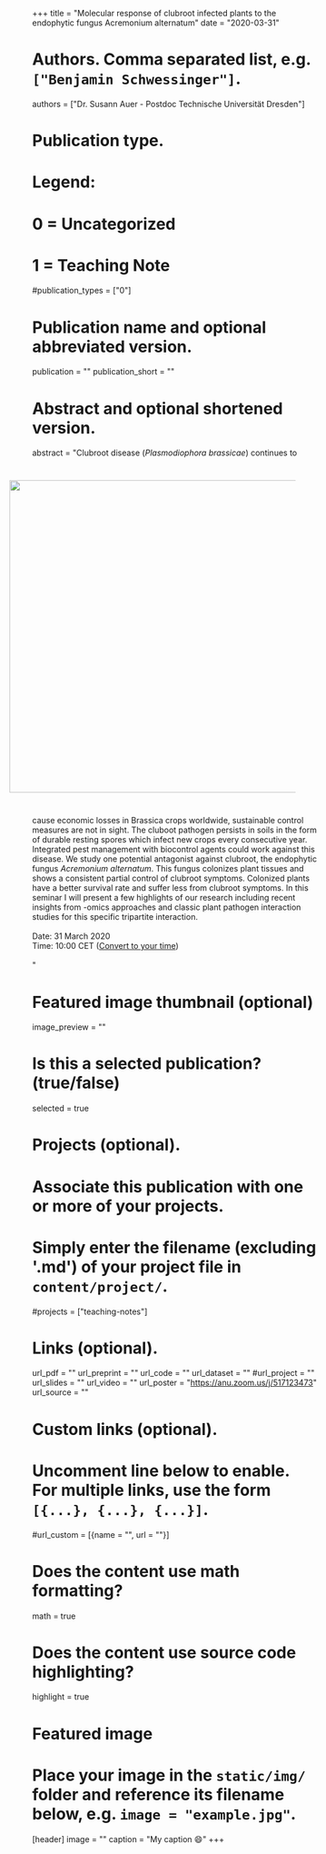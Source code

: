 +++
title = "Molecular response of clubroot infected plants to the endophytic fungus Acremonium alternatum"
date = "2020-03-31"

# Authors. Comma separated list, e.g. `["Benjamin Schwessinger"]`.
authors = ["Dr. Susann Auer - Postdoc Technische Universität Dresden"]

# Publication type.
# Legend:
# 0 = Uncategorized
# 1 = Teaching Note

#publication_types = ["0"]

# Publication name and optional abbreviated version.

publication = ""
publication_short = ""

# Abstract and optional shortened version.

abstract = "<img src = '/img/seminars/susann-auer1.png' width = 550 align = right style = 'padding:40px'>Clubroot disease (*Plasmodiophora brassicae*) continues to cause economic losses in Brassica crops worldwide, sustainable control measures are not in sight. The cluboot pathogen persists in soils in the form of durable resting spores which infect new crops every consecutive year. Integrated pest management with biocontrol agents could work against this disease. We study one potential antagonist against clubroot, the endophytic fungus *Acremonium alternatum*. This fungus colonizes plant tissues and shows a consistent partial control of clubroot symptoms. Colonized plants have a better survival rate and suffer less from clubroot symptoms. In this seminar I will present a few highlights of our research including recent insights from -omics approaches and classic plant pathogen interaction studies for this specific tripartite interaction.</br></br>Date: 31 March 2020 </br> Time: 10:00 CET ([Convert to your time](https://www.timeanddate.com/worldclock/fixedtime.html?msg=Susann+Auer%3A+Molecular+response+of+clubroot+infected+plants+to+the+endophytic+fungus+A.+alternatum&iso=20200331T10&p1=37&ah=1))</br><br>"

# Featured image thumbnail (optional)
image_preview = ""

# Is this a selected publication? (true/false)
selected = true

# Projects (optional).
#   Associate this publication with one or more of your projects.
#   Simply enter the filename (excluding '.md') of your project file in `content/project/`.
#projects = ["teaching-notes"]

# Links (optional).
url_pdf = ""
url_preprint = ""
url_code = ""
url_dataset = ""
#url_project = ""
url_slides = ""
url_video = ""
url_poster = "https://anu.zoom.us/j/517123473"
url_source = ""
 
# Custom links (optional).
#   Uncomment line below to enable. For multiple links, use the form `[{...}, {...}, {...}]`.
#url_custom = [{name = "", url = ""}]

# Does the content use math formatting?
math = true

# Does the content use source code highlighting?
highlight = true

# Featured image
# Place your image in the `static/img/` folder and reference its filename below, e.g. `image = "example.jpg"`.
[header]
image = ""
caption = "My caption :smile:"
+++

